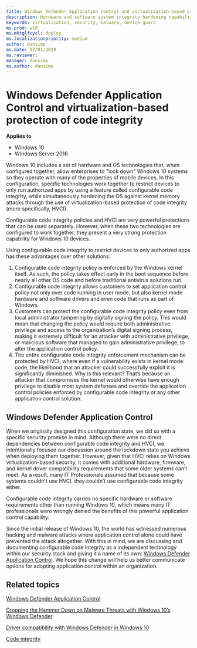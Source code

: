 ```yaml
---
title: Windows Defender Application Control and virtualization-based protection of code integrity (Windows 10)
description: Hardware and software system integrity hardening capabilites that can be deployed separately or in combination.
keywords: virtualization, security, malware, device guard
ms.prod: w10
ms.mktglfcycl: deploy
ms.localizationpriority: medium
author: dansimp
ms.date: 07/01/2019
ms.reviewer: 
manager: dansimp
ms.author: dansimp
---
```


# Windows Defender Application Control and virtualization-based protection of code integrity

**Applies to**
-   Windows 10
-   Windows Server 2016

Windows 10 includes a set of hardware and OS technologies that, when configured together, allow enterprises to "lock down" Windows 10 systems so they operate with many of the properties of mobile devices. In this configuration, specific technologies work together to restrict devices to only run authorized apps by using a feature called configurable code integrity, while simultaneously hardening the OS against kernel memory attacks through the use of virtualization-based protection of code integrity (more specifically, HVCI). 

Configurable code integrity policies and HVCI are very powerful protections that can be used separately. However, when these two technologies are configured to work together, they present a very strong protection capability for Windows 10 devices.  

Using configurable code integrity to restrict devices to only authorized apps has these advantages over other solutions:

1. Configurable code integrity policy is enforced by the Windows kernel itself. As such, the policy takes effect early in the boot sequence before nearly all other OS code and before traditional antivirus solutions run. 
2. Configurable code integrity allows customers to set application control policy not only over code running in user mode, but also kernel mode hardware and software drivers and even code that runs as part of Windows. 
3. Customers can protect the configurable code integrity policy even from local administrator tampering by digitally signing the policy. This would mean that changing the policy would require both administrative privilege and access to the organization’s digital signing process, making it extremely difficult for an attacker with administrative privilege, or malicious software that managed to gain administrative privilege, to alter the application control policy. 
4. The entire configurable code integrity enforcement mechanism can be protected by HVCI, where even if a vulnerability exists in kernel mode code, the likelihood that an attacker could successfully exploit it is significantly diminished. Why is this relevant? That’s because an attacker that compromises the kernel would otherwise have enough privilege to disable most system defenses and override the application control policies enforced by configurable code integrity or any other application control solution.

## Windows Defender Application Control

When we originally designed this configuration state, we did so with a specific security promise in mind. Although there were no direct dependencies between configurable code integrity and HVCI, we intentionally focused our discussion around the lockdown state you achieve when deploying them together. However, given that HVCI relies on Windows virtualization-based security, it comes with additional hardware, firmware, and kernel driver compatibility requirements that some older systems can’t meet. As a result, many IT Professionals assumed that because some systems couldn't use HVCI, they couldn’t use configurable code integrity either. 

Configurable code integrity carries no specific hardware or software requirements other than running Windows 10, which means many IT professionals were wrongly denied the benefits of this powerful application control capability.

Since the initial release of Windows 10, the world has witnessed numerous hacking and malware attacks where application control alone could have prevented the attack altogether. With this in mind, we are discussing and documenting configurable code integrity as a independent technology within our security stack and giving it a name of its own: [Windows Defender Application Control](https://docs.microsoft.com/windows/security/threat-protection/windows-defender-application-control). 
We hope this change will help us better communicate options for adopting application control within an organization.

## Related topics

[Windows Defender Application Control](https://docs.microsoft.com/windows/security/threat-protection/windows-defender-application-control)

[Dropping the Hammer Down on Malware Threats with Windows 10’s Windows Defender](https://channel9.msdn.com/Events/Ignite/2015/BRK2336)

[Driver compatibility with Windows Defender in Windows 10](https://blogs.msdn.microsoft.com/windows_hardware_certification/2015/05/22/driver-compatibility-with-device-guard-in-windows-10)

[Code integrity](https://technet.microsoft.com/library/dd348642.aspx)


